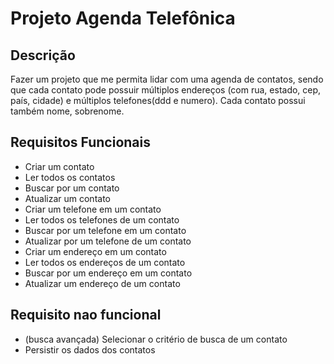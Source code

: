 # Projeto Agenda Telefônica

## Descrição

Fazer um projeto que me permita lidar com uma agenda de contatos, sendo que cada contato pode possuir múltiplos endereços (com rua, estado, cep, país, cidade) e múltiplos telefones(ddd e numero). Cada contato possui também nome, sobrenome.

## Requisitos Funcionais

- Criar um contato
- Ler todos os contatos
- Buscar por um contato
- Atualizar um contato
- Criar um telefone em um contato
- Ler todos os telefones de um contato
- Buscar por um telefone em um contato
- Atualizar por um telefone de um contato
- Criar um endereço em um contato
- Ler todos os endereços de um contato
- Buscar por um endereço em um contato
- Atualizar um endereço de um contato

## Requisito nao funcional

- (busca avançada) Selecionar o critério de busca de um contato
- Persistir os dados dos contatos